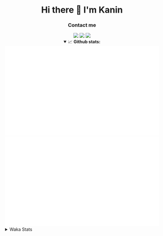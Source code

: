 <div align="center">
 <h1>Hi there 👋 I'm Kanin</h1>
 <h3>Contact me</h3>
 <a href="mailto:im@kanin.dev"><img src="https://img.shields.io/badge/gmail-%23D14836.svg?&style=for-the-badge&logo=gmail&logoColor=white"/></a>
 <a href="https://twitter.com/KaninDev"><img src="https://img.shields.io/badge/twitter-%231DA1F2.svg?&style=for-the-badge&logo=twitter&logoColor=white"/></a>
 <a href="https://www.linkedin.com/in/KaninDev"><img src="https://img.shields.io/badge/linkedin-%230077B5.svg?&style=for-the-badge&logo=linkedin&logoColor=white"/></a>
<details open>
  <summary>📈 <b>Github stats:</b></summary>
  <img src="https://github.com/Kanin/Kanin/blob/master/scripts/GitHubStats/generated/overview.svg"/>
  <img src="https://github.com/Kanin/Kanin/blob/master/scripts/GitHubStats/generated/languages.svg"/>
</details>
</div>

<details>
 <summary>Waka Stats</summary>

<!--START_SECTION:waka-->
![Profile Views](http://img.shields.io/badge/Profile%20Views-3-blue)

![Lines of code](https://img.shields.io/badge/From%20Hello%20World%20I%27ve%20Written-29506%20lines%20of%20code-blue)

**🐱 My Github Data** 

> 🏆 69 Contributions in the Year 2021
 > 
> 📦 18.7 kB Used in Github's Storage 
 > 
> 🚫 Not Opted to Hire
 > 
> 📜 8 Public Repositories 
 > 
> 🔑 5 Private Repositories  
 > 
**I'm an Early 🐤** 

```text
🌞 Morning    86 commits     █████░░░░░░░░░░░░░░░░░░░░   19.91% 
🌆 Daytime    132 commits    ███████░░░░░░░░░░░░░░░░░░   30.56% 
🌃 Evening    106 commits    ██████░░░░░░░░░░░░░░░░░░░   24.54% 
🌙 Night      108 commits    ██████░░░░░░░░░░░░░░░░░░░   25.0%

```
📅 **I'm Most Productive on Monday** 

```text
Monday       89 commits     █████░░░░░░░░░░░░░░░░░░░░   20.6% 
Tuesday      50 commits     ███░░░░░░░░░░░░░░░░░░░░░░   11.57% 
Wednesday    83 commits     ████░░░░░░░░░░░░░░░░░░░░░   19.21% 
Thursday     48 commits     ██░░░░░░░░░░░░░░░░░░░░░░░   11.11% 
Friday       47 commits     ██░░░░░░░░░░░░░░░░░░░░░░░   10.88% 
Saturday     46 commits     ██░░░░░░░░░░░░░░░░░░░░░░░   10.65% 
Sunday       69 commits     ████░░░░░░░░░░░░░░░░░░░░░   15.97%

```


📊 **This Week I Spent My Time On** 

```text
⌚︎ Time Zone: America/New_York

💬 Programming Languages: 
Python                   7 hrs 25 mins       ██████████████████████░░░   91.25% 
Other                    24 mins             █░░░░░░░░░░░░░░░░░░░░░░░░   4.94% 
YAML                     13 mins             ░░░░░░░░░░░░░░░░░░░░░░░░░   2.84% 
virtualenv               2 mins              ░░░░░░░░░░░░░░░░░░░░░░░░░   0.42% 
Git Config               1 min               ░░░░░░░░░░░░░░░░░░░░░░░░░   0.4%

🔥 Editors: 
PyCharm                  8 hrs 8 mins        █████████████████████████   100.0%

🐱‍💻 Projects: 
CGLS                     6 hrs 30 mins       ████████████████████░░░░░   79.88% 
Naila.py                 49 mins             ██░░░░░░░░░░░░░░░░░░░░░░░   10.21% 
DenBot                   48 mins             ██░░░░░░░░░░░░░░░░░░░░░░░   9.91%

💻 Operating System: 
Linux                    8 hrs 8 mins        █████████████████████████   100.0%

```

**I Mostly Code in Python** 

```text
Python                   20 repos            ███████████████████░░░░░░   76.92% 
JavaScript               3 repos             ███░░░░░░░░░░░░░░░░░░░░░░   11.54% 
Kotlin                   1 repo              █░░░░░░░░░░░░░░░░░░░░░░░░   3.85% 
HTML                     1 repo              █░░░░░░░░░░░░░░░░░░░░░░░░   3.85% 
Java                     1 repo              █░░░░░░░░░░░░░░░░░░░░░░░░   3.85%

```


**Timeline**

![Chart not found](https://raw.githubusercontent.com/Kanin/Kanin/master/charts/bar_graph.png) 


<!--END_SECTION:waka-->
</details>
